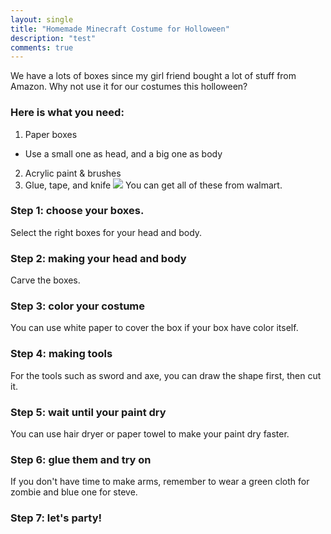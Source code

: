```yaml
---
layout: single
title: "Homemade Minecraft Costume for Holloween"
description: "test"
comments: true
---
```

We have a lots of boxes since my girl friend bought a lot of stuff from Amazon. Why not use it for our costumes this holloween?

### Here is what you need:
1. Paper boxes
  * Use a small one as head, and a big one as body
2. Acrylic paint & brushes
3. Glue, tape, and knife
![ ](http://www3.cs.stonybrook.edu/~coxie/holloween/1-1.jpg)
You can get all of these from walmart.

### Step 1: choose your boxes.
Select the right boxes for your head and body. 

### Step 2: making your head and body
Carve the boxes.

### Step 3: color your costume
You can use white paper to cover the box if your box have color itself.

### Step 4: making tools
For the tools such as sword and axe, you can draw the shape first, then cut it.


### Step 5: wait until your paint dry
You can use hair dryer or paper towel to make your paint dry faster.

### Step 6: glue them and try on
If you don't have time to make arms, remember to wear a green cloth for zombie and blue one for steve.

### Step 7: let's party!
